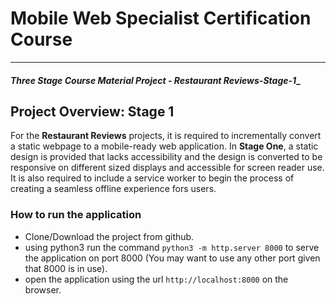 # Mobile Web Specialist Certification Course
---
#### _Three Stage Course Material Project - Restaurant Reviews-Stage-1__

## Project Overview: Stage 1

For the **Restaurant Reviews** projects, it is required to incrementally convert a static webpage to a mobile-ready web application. In **Stage One**,  a static design is provided that lacks accessibility and the design is converted to be responsive on different sized displays and accessible for screen reader use. It is also required to include a service worker to begin the process of creating a seamless offline experience fors users.

### How to run the application

- Clone/Download the project from github.
- using python3 run the command `python3 -m http.server 8000` to serve the application on port 8000 (You may want to use any other port given that 8000 is in use).
- open the application using the url `http://localhost:8000` on the browser.
